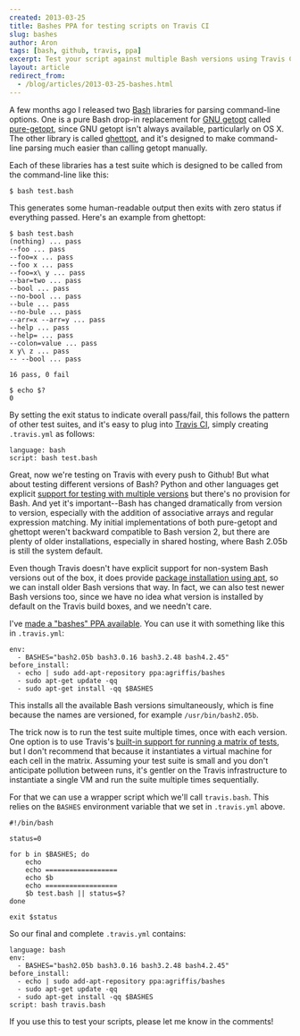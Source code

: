 ```yaml
---
created: 2013-03-25
title: Bashes PPA for testing scripts on Travis CI
slug: bashes
author: Aron
tags: [bash, github, travis, ppa]
excerpt: Test your script against multiple Bash versions using Travis CI.
layout: article
redirect_from:
  - /blog/articles/2013-03-25-bashes.html
---
```


A few months ago I released two [Bash](http://gnu.org/software/bash)
libraries for parsing command-line options. One is a pure Bash drop-in
replacement for [GNU getopt](http://software.frodo.looijaard.name/getopt/)
called [pure-getopt](http://github.com/agriffis/pure-getopt), since GNU
getopt isn't always available, particularly on OS X. The other library is
called [ghettopt](http://github.com/agriffis/ghettopt), and it's designed
to make command-line parsing much easier than calling getopt manually.

Each of these libraries has a test suite which is designed to be called
from the command-line like this:

    $ bash test.bash

This generates some human-readable output then exits with zero status if
everything passed. Here's an example from ghettopt:

    $ bash test.bash
    (nothing) ... pass
    --foo ... pass
    --foo=x ... pass
    --foo x ... pass
    --foo=x\ y ... pass
    --bar=two ... pass
    --bool ... pass
    --no-bool ... pass
    --bule ... pass
    --no-bule ... pass
    --arr=x --arr=y ... pass
    --help ... pass
    --help= ... pass
    --colon=value ... pass
    x y\ z ... pass
    -- --bool ... pass
    
    16 pass, 0 fail
    
    $ echo $?
    0

By setting the exit status to indicate overall pass/fail, this follows the
pattern of other test suites, and it's easy to plug into [Travis CI](https://travis-ci.org/),
simply creating `.travis.yml` as follows:

    language: bash
    script: bash test.bash

Great, now we're testing on Travis with every push to Github! But what
about testing different versions of Bash? Python and other languages get
explicit
[support for testing with multiple versions](http://about.travis-ci.org/docs/user/build-configuration/#Python)
but there's no provision for Bash. And yet it's important--Bash has changed
dramatically from version to version, especially with the addition of
associative arrays and regular expression matching. My initial
implementations of both pure-getopt and ghettopt weren't backward
compatible to Bash version 2, but there are plenty of older installations,
especially in shared hosting, where Bash 2.05b is still the system default.

Even though Travis doesn't have explicit support for non-system Bash
versions out of the box, it does provide
[package installation using apt](http://about.travis-ci.org/docs/user/build-configuration/#Installing-Packages-Using-apt),
so we can install older Bash versions that way.  In fact, we can also test
newer Bash versions too, since we have no idea what version is installed by
default on the Travis build boxes, and we needn't care.

I've [made a "bashes" PPA available](https://launchpad.net/~agriffis/+archive/bashes).
You can use it with something like this in `.travis.yml`:

    env:
      - BASHES="bash2.05b bash3.0.16 bash3.2.48 bash4.2.45"
    before_install:
      - echo | sudo add-apt-repository ppa:agriffis/bashes
      - sudo apt-get update -qq
      - sudo apt-get install -qq $BASHES

This installs all the available Bash versions simultaneously, which is fine
because the names are versioned, for example `/usr/bin/bash2.05b`.

The trick now is to run the test suite multiple times, once with each
version. One option is to use Travis's
[built-in support for running a matrix of tests](http://about.travis-ci.org/docs/user/build-configuration/#Set-environment-variables),
but I don't recommend that because it instantiates a virtual machine for
each cell in the matrix. Assuming your test suite is small and you don't
anticipate pollution between runs, it's gentler on the Travis
infrastructure to instantiate a single VM and run the suite multiple times
sequentially.

For that we can use a wrapper script which we'll call `travis.bash`. This
relies on the `BASHES` environment variable that we set in `.travis.yml`
above.

    #!/bin/bash
    
    status=0
    
    for b in $BASHES; do
        echo
        echo ==================
        echo $b
        echo ==================
        $b test.bash || status=$?
    done
    
    exit $status

So our final and complete `.travis.yml` contains:

    language: bash
    env:
      - BASHES="bash2.05b bash3.0.16 bash3.2.48 bash4.2.45"
    before_install:
      - echo | sudo add-apt-repository ppa:agriffis/bashes
      - sudo apt-get update -qq
      - sudo apt-get install -qq $BASHES
    script: bash travis.bash

If you use this to test your scripts, please let me know in the comments!
